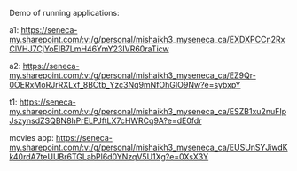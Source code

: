 Demo of running applications:

a1: https://seneca-my.sharepoint.com/:v:/g/personal/mishaikh3_myseneca_ca/EXDXPCCn2RxClVHJ7CjYoEIB7LmH46YmY23IVR60raTicw

a2: https://seneca-my.sharepoint.com/:v:/g/personal/mishaikh3_myseneca_ca/EZ9Qr-0OERxMoRJrRXLxf_8BCtb_Yzc3Nq9mNfOhGIO9Nw?e=sybxpY

t1: https://seneca-my.sharepoint.com/:v:/g/personal/mishaikh3_myseneca_ca/ESZB1xu2nuFIpJszynsdZSQBN8hPrELPJftLX7cHWRCq9A?e=dE0fdr

movies app: https://seneca-my.sharepoint.com/:v:/g/personal/mishaikh3_myseneca_ca/EUSUnSYJiwdKk40rdA7teUUBr6TGLabPl6d0YNzqV5U1Xg?e=0XsX3Y
